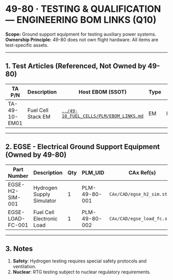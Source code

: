 # 49-80 · TESTING & QUALIFICATION — ENGINEERING BOM LINKS (Q10)

**Scope:** Ground support equipment for testing auxiliary power systems.  
**Ownership Principle:** 49-80 does not own flight hardware. All items are test-specific assets.

---

## 1. Test Articles (Referenced, Not Owned by 49-80)

| TA P/N        | Description                         | Host EBOM (SSOT)                                                                                      | Type | Status  |
|---------------|-------------------------------------|--------------------------------------------------------------------------------------------------------|------|---------|
| TA-49-10-EM01 | Fuel Cell Stack EM                  | [`../49-10_FUEL_CELLS/PLM/EBOM_LINKS.md`](../49-10_FUEL_CELLS/PLM/EBOM_LINKS.md)                       | EM   | IN_TEST |

---

## 2. EGSE - Electrical Ground Support Equipment (Owned by 49-80)

| Part Number              | Description                                  | Qty | PLM_UID        | CAx Ref(s)                        | Status |
|--------------------------|----------------------------------------------|-----|----------------|-----------------------------------|--------|
| EGSE-H2-SIM-001          | Hydrogen Supply Simulator                    | 1   | PLM-49-80-001  | `CAx/CAD/egse_h2_sim.step`        | WIP    |
| EGSE-LOAD-FC-001         | Fuel Cell Electronic Load                    | 1   | PLM-49-80-002  | `CAx/CAD/egse_load_fc.step`       | WIP    |

---

## 3. Notes

1. **Safety**: Hydrogen testing requires special safety protocols and ventilation.
2. **Nuclear**: RTG testing subject to nuclear regulatory requirements.
